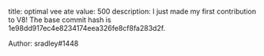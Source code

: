 title: optimal vee ate
value: 500
description: I just made my first contribution to V8! The base commit hash is 1e98dd917ec4e8234174eea326fe8cf8fa283d2f.

Author: sradley#1448
